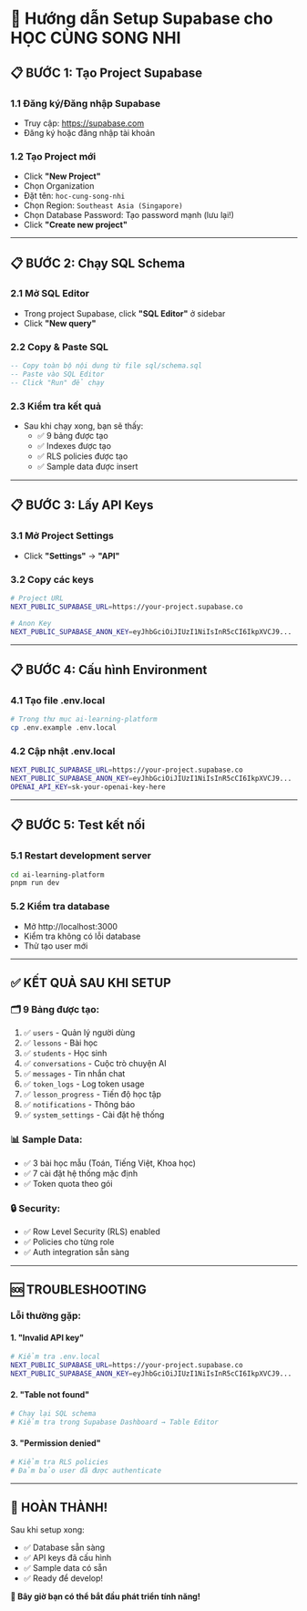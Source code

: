 # 🚀 Hướng dẫn Setup Supabase cho HỌC CÙNG SONG NHI

## 📋 **BƯỚC 1: Tạo Project Supabase**

### 1.1 Đăng ký/Đăng nhập Supabase
- Truy cập: https://supabase.com
- Đăng ký hoặc đăng nhập tài khoản

### 1.2 Tạo Project mới
- Click **"New Project"**
- Chọn Organization
- Đặt tên: `hoc-cung-song-nhi`
- Chọn Region: `Southeast Asia (Singapore)` 
- Chọn Database Password: Tạo password mạnh (lưu lại!)
- Click **"Create new project"**

---

## 📋 **BƯỚC 2: Chạy SQL Schema**

### 2.1 Mở SQL Editor
- Trong project Supabase, click **"SQL Editor"** ở sidebar
- Click **"New query"**

### 2.2 Copy & Paste SQL
```sql
-- Copy toàn bộ nội dung từ file sql/schema.sql
-- Paste vào SQL Editor
-- Click "Run" để chạy
```

### 2.3 Kiểm tra kết quả
- Sau khi chạy xong, bạn sẽ thấy:
  - ✅ 9 bảng được tạo
  - ✅ Indexes được tạo  
  - ✅ RLS policies được tạo
  - ✅ Sample data được insert

---

## 📋 **BƯỚC 3: Lấy API Keys**

### 3.1 Mở Project Settings
- Click **"Settings"** → **"API"**

### 3.2 Copy các keys
```bash
# Project URL
NEXT_PUBLIC_SUPABASE_URL=https://your-project.supabase.co

# Anon Key  
NEXT_PUBLIC_SUPABASE_ANON_KEY=eyJhbGciOiJIUzI1NiIsInR5cCI6IkpXVCJ9...
```

---

## 📋 **BƯỚC 4: Cấu hình Environment**

### 4.1 Tạo file .env.local
```bash
# Trong thư mục ai-learning-platform
cp .env.example .env.local
```

### 4.2 Cập nhật .env.local
```bash
NEXT_PUBLIC_SUPABASE_URL=https://your-project.supabase.co
NEXT_PUBLIC_SUPABASE_ANON_KEY=eyJhbGciOiJIUzI1NiIsInR5cCI6IkpXVCJ9...
OPENAI_API_KEY=sk-your-openai-key-here
```

---

## 📋 **BƯỚC 5: Test kết nối**

### 5.1 Restart development server
```bash
cd ai-learning-platform
pnpm run dev
```

### 5.2 Kiểm tra database
- Mở http://localhost:3000
- Kiểm tra không có lỗi database
- Thử tạo user mới

---

## ✅ **KẾT QUẢ SAU KHI SETUP**

### 🗂️ **9 Bảng được tạo:**
1. ✅ `users` - Quản lý người dùng
2. ✅ `lessons` - Bài học  
3. ✅ `students` - Học sinh
4. ✅ `conversations` - Cuộc trò chuyện AI
5. ✅ `messages` - Tin nhắn chat
6. ✅ `token_logs` - Log token usage
7. ✅ `lesson_progress` - Tiến độ học tập
8. ✅ `notifications` - Thông báo
9. ✅ `system_settings` - Cài đặt hệ thống

### 📊 **Sample Data:**
- ✅ 3 bài học mẫu (Toán, Tiếng Việt, Khoa học)
- ✅ 7 cài đặt hệ thống mặc định
- ✅ Token quota theo gói

### 🔒 **Security:**
- ✅ Row Level Security (RLS) enabled
- ✅ Policies cho từng role
- ✅ Auth integration sẵn sàng

---

## 🆘 **TROUBLESHOOTING**

### Lỗi thường gặp:

#### 1. **"Invalid API key"**
```bash
# Kiểm tra .env.local
NEXT_PUBLIC_SUPABASE_URL=https://your-project.supabase.co
NEXT_PUBLIC_SUPABASE_ANON_KEY=eyJhbGciOiJIUzI1NiIsInR5cCI6IkpXVCJ9...
```

#### 2. **"Table not found"**
```bash
# Chạy lại SQL schema
# Kiểm tra trong Supabase Dashboard → Table Editor
```

#### 3. **"Permission denied"**
```bash
# Kiểm tra RLS policies
# Đảm bảo user đã được authenticate
```

---

## 🎉 **HOÀN THÀNH!**

Sau khi setup xong:
- ✅ Database sẵn sàng
- ✅ API keys đã cấu hình  
- ✅ Sample data có sẵn
- ✅ Ready để develop!

**🚀 Bây giờ bạn có thể bắt đầu phát triển tính năng!**
